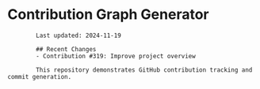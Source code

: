 # Contribution Graph Generator
            
            Last updated: 2024-11-19
            
            ## Recent Changes
            - Contribution #319: Improve project overview
            
            This repository demonstrates GitHub contribution tracking and commit generation.
        